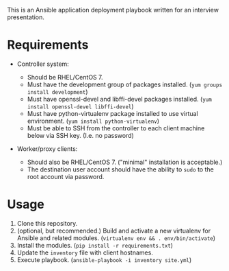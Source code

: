This is an Ansible application deployment playbook written for an interview presentation.

# Requirements

* Controller system:
	* Should be RHEL/CentOS 7.
	* Must have the development group of packages installed.  (`yum groups install development`)
	* Must have openssl-devel and libffi-devel packages installed.  (`yum install openssl-devel libffi-devel`)
	* Must have python-virtualenv package installed to use virtual environment.  (`yum install python-virtualenv`)
	* Must be able to SSH from the controller to each client machine below via SSH key.  (I.e. no password)

* Worker/proxy clients:
	* Should also be RHEL/CentOS 7.  ("minimal" installation is acceptable.)
	* The destination user account should have the ability to `sudo` to the root account via password.

# Usage

1. Clone this repository.
2. (optional, but recommended.)  Build and activate a new virtualenv for Ansible and related modules.  (`virtualenv env && . env/bin/activate`)
3. Install the modules.  (`pip install -r requirements.txt`)
4. Update the `inventory` file with client hostnames.
4. Execute playbook.  (`ansible-playbook -i inventory site.yml`)


